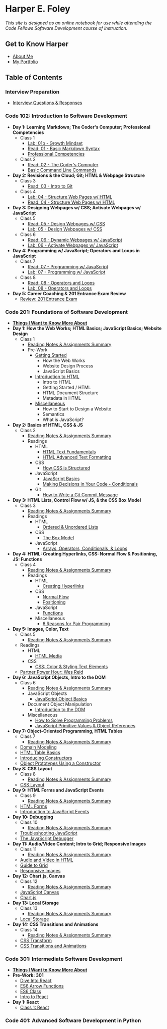 # Harper E. Foley

*This site is designed as an online notebook for use while attending the Code Fellows Software Development course of instruction.*

## Get to Know Harper

* [About Me](https://hfoley2013.github.io/codefellows-201-about-me/)
* [My Portfolio](https://github.com/hfoley2013)

## Table of Contents

### Interview Preparation

* [Interview Questions & Responses](https://hfoley2013.github.io/reading-notes/interview-questions)

### Code 102: Introduction to Software Development

* **Day 1: Learning Markdown; The Coder's Computer; Professional Competencies**
  * Class 1
    * [Lab: 01b - Growth Mindset](https://hfoley2013.github.io/reading-notes/102/growth-mindset)
    * [Read: 01 - Basic Markdown Syntax](https://hfoley2013.github.io/reading-notes/102/markdown-notes)
    * [Professional Competencies](https://hfoley2013.github.io/reading-notes/102/professional-competencies)
  * Class 2
    * [Read: 02 - The Coder's Computer](https://hfoley2013.github.io/reading-notes/102/coders-computer)
    * [Basic Command Line Commands](https://hfoley2013.github.io/reading-notes/102/command-line)
* **Day 2: Revisions & the Cloud; Git; HTML & Webpage Structure**
  * Class 3
    * [Read: 03 - Intro to Git](https://hfoley2013.github.io/reading-notes/102/git-intro)
  * Class 4
    * [Lab: 04 - Structure Web Pages w/ HTML](https://hfoley2013.github.io/hello-world/)
    * [Read: 04 - Structure Web Pages w/ HTML](https://hfoley2013.github.io/reading-notes/102/html)
* **Day 3: Designing Webpages w/ CSS; Activate Webpages w/ JavaScript**
  * Class 5
    * [Read: 05 - Design Webpages w/ CSS](https://hfoley2013.github.io/reading-notes/102/css-basics)
    * [Lab: 05 - Design Webpages w/ CSS](https://hfoley2013.github.io/hello-world/)
  * Class 6
    * [Read: 06 - Dynamic Webpages w/ JavaScript](https://hfoley2013.github.io/reading-notes/102/javascript-basics)
    * [Lab: 06 - Activate Webpages w/ JavaScript](https://hfoley2013.github.io/hello-world/)
* **Day 4: Programming w/ JavaScript; Operators and Loops in JavaScript**
  * Class 7
    * [Read: 07 - Programming w/ JavaScript](https://hfoley2013.github.io/reading-notes/102/programming-with-js)
    * [Lab: 07 - Programming w/ JavaScript](https://hfoley2013.github.io/hello-world/)
  * Class 8
    * [Read: 08 - Operators and Loops](https://hfoley2013.github.io/reading-notes/102/operators-loops)
    * [Lab: 08 - Operators and Loops](https://hfoley2013.github.io/hello-world/)
* **Day 5: Career Coaching & 201 Entrance Exam Review**
  * [Review: 201 Entrance Exam](https://hfoley2013.github.io/reading-notes/102/201-entrance-exam-review)

### Code 201: Foundations of Software Development

* [**Things I Want to Know More About**](https://hfoley2013.github.io/reading-notes/201/things-to-know-more-about)
* **Day 1: How the Web Works; HTML Basics; JavaScript Basics; Website Design**
  * Class 1
    * [Reading Notes & Assignments Summary](https://hfoley2013.github.io/reading-notes/201/class01/class-01)
    * Pre-Work
      * [Getting Started](https://hfoley2013.github.io/reading-notes/201/class01/getting-started)
        * How the Web Works
        * Website Design Process
        * JavaScript Basics
      * [Introduction to HTML](https://hfoley2013.github.io/reading-notes/201//class01/intro-html)
        * Intro to HTML
        * Getting Started / HTML
        * HTML Document Structure
        * Metadata in HTML
      * [Miscellaneous](https://hfoley2013.github.io/reading-notes/201/class01/d1-miscellaneous)
        * How to Start to Design a Website
        * Semantics
        * What is JavaScript?
* **Day 2: Basics of HTML, CSS & JS**
  * Class 2
    * [Reading Notes & Assignments Summary](https://hfoley2013.github.io/reading-notes/201/class02/class-02)
    * Readings
      * HTML
        * [HTML Text Fundamentals](https://hfoley2013.github.io/reading-notes/201/class02/html-text-fundamentals)
        * [HTML Advanced Text Formatting](https://hfoley2013.github.io/reading-notes/201/class02/html-advanced-text-formatting)
      * CSS
        * [How CSS is Structured](https://hfoley2013.github.io/reading-notes/201/class02/how-css-is-structured)
      * JavaScript
        * [JavaScript Basics](https://hfoley2013.github.io/reading-notes/201/class02/javascript-basics-2)
        * [Making Decisions in Your Code - Conditionals](https://hfoley2013.github.io/reading-notes/201/class02/making-decisions-in-your-code-conditionals)
      * Git
        * [How to Write a Git Commit Message](https://hfoley2013.github.io/reading-notes/201/class02/git-commit-message)
* **Day 3: HTML Lists, Control Flow w/ JS, & the CSS Box Model**
  * Class 3
    * [Reading Notes & Assignments Summary](https://hfoley2013.github.io/reading-notes/201/class03/class-03)
    * Readings
      * HTML
        * [Ordered & Unordered Lists](https://hfoley2013.github.io/reading-notes/201/class03/html-ordered-unordered-lists)
      * CSS
        * [The Box Model](https://hfoley2013.github.io/reading-notes/201/class03/css-box-model)
      * JavaScript
        * [Arrays, Operators, Conditionals, & Loops](https://hfoley2013.github.io/reading-notes/201/class03/js-arrays-operators-conditionals-loops)
* **Day 4: HTML: Creating Hyperlinks, CSS: Normal Flow & Positioning, JS: Functions**
  * Class 4
    * [Reading Notes & Assignments Summary](https://hfoley2013.github.io/reading-notes/201/class04/class-04)
    * Readings
      * HTML
        * [Creating Hyperlinks](https://hfoley2013.github.io/reading-notes/201/class04/html-hyperlinks)
      * CSS
        * [Normal Flow](https://hfoley2013.github.io/reading-notes/201/class04/css-normal-flow)
        * [Positioning](https://hfoley2013.github.io/reading-notes/201/class04/css-positioning)
      * JavaScript
        * [Functions](https://hfoley2013.github.io/reading-notes/201/class04/js-functions)
      * Miscellaneous
        * [6 Reasons for Pair Programming](https://hfoley2013.github.io/reading-notes/201/class04/misc-two-pair-programming)
* **Day 5: Images, Color, Text**
  * Class 5
    * [Reading Notes & Assignments Summary](https://hfoley2013.github.io/reading-notes/201/class05/class-05)
  * Readings
    * HTML
      * [HTML Media](https://hfoley2013.github.io/reading-notes/201/class05/html-images)
    * CSS
      * [CSS: Color & Styling Text Elements](https://hfoley2013.github.io/reading-notes/201/class05/css-color-styling)
  * [Partner Power Hour: Wes Reid](https://hfoley2013.github.io/reading-notes/201/class05/weekly-partner-power-hour-1)
* **Day 6: JavaScript Objects, Intro to the DOM**
  * Class 6
    * [Reading Notes & Assignments Summary](https://hfoley2013.github.io/reading-notes/201/class06/class-06)
    * JavaScript Objects
      * [JavaScript Object Basics](https://hfoley2013.github.io/reading-notes/201/class06/js-object-basics)
    * Document Object Manipulation
      * [Introduction to the DOM](https://hfoley2013.github.io/reading-notes/201/class06/intro-to-dom)
    * Miscellaneous
      * [How to Solve Programming Problems](https://hfoley2013.github.io/reading-notes/201/class06/how-to-solve-programming-problems)
      * [JavaScript Primitive Values & Object References](https://hfoley2013.github.io/reading-notes/201/class06/js-primitive-values)
* **Day 7: Object-Oriented Programming, HTML Tables**
  * Class 7
    * [Reading Notes & Assignments Summary](https://hfoley2013.github.io/reading-notes/201/class07/class-07)
  * [Domain Modeling](https://hfoley2013.github.io/reading-notes/201/class07/domain-modeling)
  * [HTML Table Basics](https://hfoley2013.github.io/reading-notes/201/class07/html-table-basics)
  * [Introducing Constructors](https://hfoley2013.github.io/reading-notes/201/class07/constructors)
  * [Object Prototypes Using a Constructor](https://hfoley2013.github.io/reading-notes/201/class07/object-prototypes)
* **Day 8: CSS Layout**
  * Class 8
    * [Reading Notes & Assignments Summary](https://hfoley2013.github.io/reading-notes/201/class08/class-08)
  * [CSS Layout](https://hfoley2013.github.io/reading-notes/201/class08/css-flexbox)
* **Day 9: HTML Forms and JavaScript Events**
  * Class 9
    * [Reading Notes & Assignments Summary](https://hfoley2013.github.io/reading-notes/201/class09/class-09)
  * [HTML Forms](https://hfoley2013.github.io/reading-notes/201/class09/html-forms)
  * [Introduction to JavaScript Events](https://hfoley2013.github.io/reading-notes/201/class09/js-events)
* **Day 10: Debugging**
  * Class 10
    * [Reading Notes & Assignments Summary](https://hfoley2013.github.io/reading-notes/201/class10/class-10)
  * [Troubleshooting JavaScript](https://hfoley2013.github.io/reading-notes/201/class10/js-troubleshooting)
  * [The JavaScript Debugger](https://hfoley2013.github.io/reading-notes/201/class10/js-debugger)
* **Day 11: Audio/Video Content; Intro to Grid; Responsive Images**
  * Class 11
    * [Reading Notes & Assignments Summary](https://hfoley2013.github.io/reading-notes/201/class11/class-11)
  * [Audio and Video in HTML](https://hfoley2013.github.io/reading-notes/201/class11/audio-video)
  * [Guide to Grid](https://hfoley2013.github.io/reading-notes/201/class11/guide-to-grid)
  * [Responsive Images](https://hfoley2013.github.io/reading-notes/201/class11/responsive-images)
* **Day 12: Chart.js, Canvas**
  * Class 12
    * [Reading Notes & Assignments Summary](https://hfoley2013.github.io/reading-notes/201/class12/class-12)
  * [JavaScript Canvas](https://hfoley2013.github.io/reading-notes/201/class12/js-canvas)
  * [Chart.js](https://hfoley2013.github.io/reading-notes/201/class12/chart-js)
* **Day 13: Local Storage**
  * Class 13
    * [Reading Notes & Assignments Summary](https://hfoley2013.github.io/reading-notes/201/class13/class-13)
  * [Local Storage](https://hfoley2013.github.io/reading-notes/201/class13/local-storage)
* **Day 14: CSS Transitions and Animations**
  * Class 14
    * [Reading Notes & Assignments Summary](https://hfoley2013.github.io/reading-notes/201/class14/class-14)
  * [CSS Transform](https://hfoley2013.github.io/reading-notes/201/class14/css-transform)
  * [CSS Transitions and Animations](https://hfoley2013.github.io/reading-notes/201/class14/css-transitions-animations)

### Code 301: Intermediate Software Development

* [**Things I Want to Know More About**](https://hfoley2013.github.io/reading-notes/301/things-to-know-more-about)
* **Pre-Work: 301**
  * [Dive Into React](https://hfoley2013.github.io/reading-notes/301/dive-into-react)
  * [ES6 Arrow Functions](https://hfoley2013.github.io/reading-notes/301/es6-arrow-functions)
  * [ES6 Class](https://hfoley2013.github.io/reading-notes/301/es6-class)
  * [Intro to React](https://hfoley2013.github.io/reading-notes/301/intro-to-react)
* **Day 1: React**
  * [Class 1: React](https://hfoley2013.github.io/reading-notes/301/class1/react)

### Code 401: Advanced Software Development in Python
